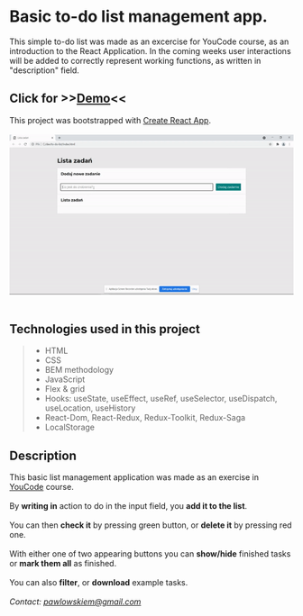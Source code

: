 # Basic to-do list management app.

This simple to-do list was made as an excercise for YouCode course, as an introduction to the React Application.
In the coming weeks user interactions will be added to correctly represent working functions, as written in "description" field.

## Click for >>[Demo](https://mikolajpawlowski.github.io/todo-list-react/)<<

This project was bootstrapped with [Create React App](https://github.com/facebook/create-react-app).
<br>
<br>
![Gif sample](https://github.com/MikolajPawlowski/to-do-list/blob/main/images/list.gif?raw=true "Gif sample")
<br>
<br>
## Technologies used in this project
>- HTML
>- CSS
>- BEM methodology
>- JavaScript
>- Flex & grid
>- Hooks: useState, useEffect, useRef, useSelector, useDispatch, useLocation, useHistory
>- React-Dom, React-Redux, Redux-Toolkit, Redux-Saga
>- LocalStorage

## Description

This basic list management application was made as an exercise in [YouCode](https://youcode.pl) course.<br>
<br>
By **writing in** action to do in the input field, you **add it to the list**.
<br>
<br>
You can then **check it** by pressing green button, or **delete it** by pressing red one.
<br>
<br>
With either one of two appearing buttons you can **show/hide** finished tasks or **mark them all** as finished.
<br>
<br>
You can also **filter**, or **download** example tasks.
<br>
<br>
<em>Contact: <pawlowskiem@gmail.com> </em>
